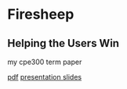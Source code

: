 # Firesheep

## Helping the Users Win

my cpe300 term paper

[pdf](https://github.com/downloads/mportiz08/cpe300-termpaper/termpaper.pdf)
[presentation slides](http://speakerdeck.com/u/mportiz08/p/firesheep-helping-users-win)
